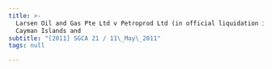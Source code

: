 ```yaml
---
title: >-
  Larsen Oil and Gas Pte Ltd v Petroprod Ltd (in official liquidation in the
  Cayman Islands and
subtitle: "[2011] SGCA 21 / 11\_May\_2011"
tags: null

---
```


